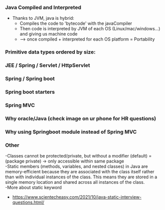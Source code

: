 ### Java Compiled and Interpreted
- Thanks to JVM, java is hybrid:
  - Compiles the code to 'bytecode' with the javaCompiler
  - Then code is interpreted by JVM of each OS (Linux/mac/windows...) and giving us machine code
  - --> once compiled + interpreted for each OS platform = Portability

### Primitive data types ordered by size:

### JEE / Spring / Servlet / HttpServlet

### Spring / Spring boot

### Spring boot starters

### Spring MVC

### Why oracle/Java (check image on ur phone for HR questions)

### Why using Springboot module instead of Spring MVC

### Other
-Classes cannot be protected/private, but without a modifier (default) = (package private) -> only accessible within same package <br>
-Static members (methods, variables, and nested classes) in Java are memory-efficient because they are associated with the class itself rather than with individual instances of the class. This means they are stored in a single memory location and shared across all instances of the class. <br>
-More about static keyword <br>
- https://www.scientecheasy.com/2021/10/java-static-interview-questions.html/
